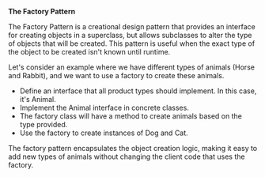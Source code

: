 **The Factory Pattern**

The Factory Pattern is a creational design pattern that provides an interface for creating objects in a superclass, but allows subclasses to alter the type of objects that will be created. This pattern is useful when the exact type of the object to be created isn't known until runtime.

Let's consider an example where we have different types of animals (Horse and Rabbit), and we want to use a factory to create these animals.

- Define an interface that all product types should implement. In this case, it's Animal.
- Implement the Animal interface in concrete classes.
- The factory class will have a method to create animals based on the type provided.
- Use the factory to create instances of Dog and Cat.

The factory pattern encapsulates the object creation logic, making it easy to add new types of animals without changing the client code that uses the factory.
